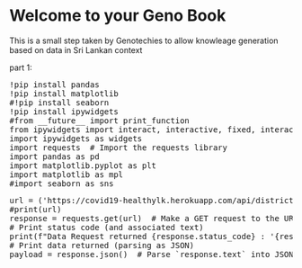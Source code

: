 # Welcome to your Geno Book
This is a small step taken by Genotechies to allow knowleage generation based on data in Sri Lankan context
<html>
<head>
<title>An active web page</title>
</head>
<body>
 part 1:
<pre data-executable>
!pip install pandas
!pip install matplotlib
#!pip install seaborn
!pip install ipywidgets
#from __future__ import print_function
from ipywidgets import interact, interactive, fixed, interact_manual
import ipywidgets as widgets
import requests  # Import the requests library
import pandas as pd
import matplotlib.pyplot as plt
import matplotlib as mpl
#import seaborn as sns
</pre>
<pre data-executable>
url = ('https://covid19-healthylk.herokuapp.com/api/districtstotal?startdate=2021-08-31&enddate=2021-09-31')
#print(url)
response = requests.get(url)  # Make a GET request to the URL
# Print status code (and associated text)
print(f"Data Request returned {response.status_code} : '{response.reason}'")
# Print data returned (parsing as JSON)
payload = response.json()  # Parse `response.text` into JSON
</pre>
 <script src="_static/juniper.min.js"></script>
 <script>new Juniper({ repo: 'GenoTechies/spacy-io-binder',isolateCells:false })</script>
  </body>
</html>
<!-- 
https://github.com/executablebooks/thebe/blob/65800aa141f708476e953c080f12ebbadcf8dd2d/docs/_static/html_examples/demo-status-widget.html -->
